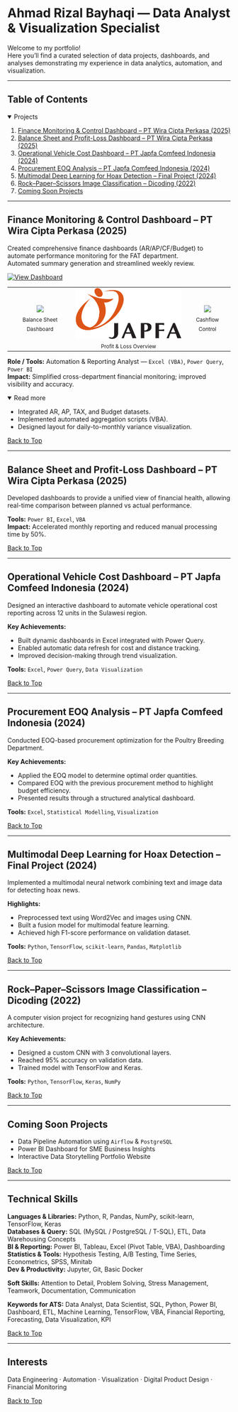 # Ahmad Rizal Bayhaqi — Data Analyst & Visualization Specialist

Welcome to my portfolio!  
Here you’ll find a curated selection of data projects, dashboards, and analyses demonstrating my experience in data analytics, automation, and visualization.

---

## Table of Contents

<details open>
<summary>Projects</summary>

1. [Finance Monitoring & Control Dashboard – PT Wira Cipta Perkasa (2025)](#finance-monitoring--control-dashboard--pt-wira-cipta-perkasa-2025)  
2. [Balance Sheet and Profit-Loss Dashboard – PT Wira Cipta Perkasa (2025)](#balance-sheet-and-profit-loss-dashboard--pt-wira-cipta-perkasa-2025)  
3. [Operational Vehicle Cost Dashboard – PT Japfa Comfeed Indonesia (2024)](#operational-vehicle-cost-dashboard--pt-japfa-comfeed-indonesia-2024)  
4. [Procurement EOQ Analysis – PT Japfa Comfeed Indonesia (2024)](#procurement-eoq-analysis--pt-japfa-comfeed-indonesia-2024)  
5. [Multimodal Deep Learning for Hoax Detection – Final Project (2024)](#multimodal-deep-learning-for-hoax-detection--final-project-2024)  
6. [Rock–Paper–Scissors Image Classification – Dicoding (2022)](#rockpaper--scissors-image-classification--dicoding-2022)  
7. [Coming Soon Projects](#coming-soon-projects)

</details>

---

## Finance Monitoring & Control Dashboard – PT Wira Cipta Perkasa (2025)

Created comprehensive finance dashboards (AR/AP/CF/Budget) to automate performance monitoring for the FAT department.  
Automated summary generation and streamlined weekly review.

[![View Dashboard](https://img.shields.io/badge/View-Dashboard-blue)](https://github.com/rizalarb/Finance-Monitoring-Control-Dashboard)

<table>
<tr>
<td align="center"><img src="https://github.com/rizalarb/PLS-SEM-Model-Simulator-Customizable-Inner-and-Outer-Model-with-Synthetic-Data-Visualization/blob/master/mathematics-10-01379-g001-550.jpg" width="260"/><br><sub>Balance Sheet Dashboard</sub></td>
<td align="center"><img src="https://github.com/rizalarb/Internship-Projects-at-PT-Japfa-Comfeed-Indonesia-Makassar-Unit/blob/master/Japfa%20Logo.png" width="260"/><br><sub>Profit & Loss Overview</sub></td>
<td align="center"><img src="https://github.com/rizalarb/PLS-SEM-Model-Simulator-Customizable-Inner-and-Outer-Model-with-Synthetic-Data-Visualization/blob/master/mathematics-10-01379-g001-550.jpg" width="260"/><br><sub>Cashflow Control</sub></td>
</tr>
</table>

**Role / Tools:** Automation & Reporting Analyst — `Excel (VBA)`, `Power Query`, `Power BI`  
**Impact:** Simplified cross-department financial monitoring; improved visibility and accuracy.

<details open>
<summary>Read more</summary>

- Integrated AR, AP, TAX, and Budget datasets.  
- Implemented automated aggregation scripts (VBA).  
- Designed layout for daily-to-monthly variance visualization.

</details>

[Back to Top](#ahmad-rizal-bayhaqi--data-analyst--visualization-specialist)

---

## Balance Sheet and Profit-Loss Dashboard – PT Wira Cipta Perkasa (2025)

Developed dashboards to provide a unified view of financial health, allowing real-time comparison between planned vs actual performance.

**Tools:** `Power BI`, `Excel`, `VBA`  
**Impact:** Accelerated monthly reporting and reduced manual processing time by 50%.

[Back to Top](#ahmad-rizal-bayhaqi--data-analyst--visualization-specialist)

---

## Operational Vehicle Cost Dashboard – PT Japfa Comfeed Indonesia (2024)

Designed an interactive dashboard to automate vehicle operational cost reporting across 12 units in the Sulawesi region.

**Key Achievements:**
- Built dynamic dashboards in Excel integrated with Power Query.  
- Enabled automatic data refresh for cost and distance tracking.  
- Improved decision-making through trend visualization.

**Tools:** `Excel`, `Power Query`, `Data Visualization`

[Back to Top](#ahmad-rizal-bayhaqi--data-analyst--visualization-specialist)

---

## Procurement EOQ Analysis – PT Japfa Comfeed Indonesia (2024)

Conducted EOQ-based procurement optimization for the Poultry Breeding Department.

**Key Achievements:**
- Applied the EOQ model to determine optimal order quantities.  
- Compared EOQ with the previous procurement method to highlight budget efficiency.  
- Presented results through a structured analytical dashboard.

**Tools:** `Excel`, `Statistical Modelling`, `Visualization`

[Back to Top](#ahmad-rizal-bayhaqi--data-analyst--visualization-specialist)

---

## Multimodal Deep Learning for Hoax Detection – Final Project (2024)

Implemented a multimodal neural network combining text and image data for detecting hoax news.

**Highlights:**
- Preprocessed text using Word2Vec and images using CNN.  
- Built a fusion model for multimodal feature learning.  
- Achieved high F1-score performance on validation dataset.

**Tools:** `Python`, `TensorFlow`, `scikit-learn`, `Pandas`, `Matplotlib`

[Back to Top](#ahmad-rizal-bayhaqi--data-analyst--visualization-specialist)

---

## Rock–Paper–Scissors Image Classification – Dicoding (2022)

A computer vision project for recognizing hand gestures using CNN architecture.

**Key Achievements:**
- Designed a custom CNN with 3 convolutional layers.  
- Reached 95% accuracy on validation data.  
- Trained model with TensorFlow and Keras.

**Tools:** `Python`, `TensorFlow`, `Keras`, `NumPy`

[Back to Top](#ahmad-rizal-bayhaqi--data-analyst--visualization-specialist)

---

## Coming Soon Projects

- Data Pipeline Automation using `Airflow` & `PostgreSQL`  
- Power BI Dashboard for SME Business Insights  
- Interactive Data Storytelling Portfolio Website  

[Back to Top](#ahmad-rizal-bayhaqi--data-analyst--visualization-specialist)

---

## Technical Skills

**Languages & Libraries:** Python, R, Pandas, NumPy, scikit-learn, TensorFlow, Keras  
**Databases & Query:** SQL (MySQL / PostgreSQL / T-SQL), ETL, Data Warehousing Concepts  
**BI & Reporting:** Power BI, Tableau, Excel (Pivot Table, VBA), Dashboarding  
**Statistics & Tools:** Hypothesis Testing, A/B Testing, Time Series, Econometrics, SPSS, Minitab  
**Dev & Productivity:** Jupyter, Git, Basic Docker  

**Soft Skills:** Attention to Detail, Problem Solving, Stress Management, Teamwork, Documentation, Communication  

**Keywords for ATS:** Data Analyst, Data Scientist, SQL, Python, Power BI, Dashboard, ETL, Machine Learning, TensorFlow, VBA, Financial Reporting, Forecasting, Data Visualization, KPI

[Back to Top](#ahmad-rizal-bayhaqi--data-analyst--visualization-specialist)

---

## Interests

Data Engineering · Automation · Visualization · Digital Product Design · Financial Monitoring  

[Back to Top](#ahmad-rizal-bayhaqi--data-analyst--visualization-specialist)
